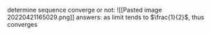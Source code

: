 determine sequence converge or not:
![[Pasted image 20220421165029.png]]
answers:
as limit tends to $\frac{1}{2}$, thus converges
